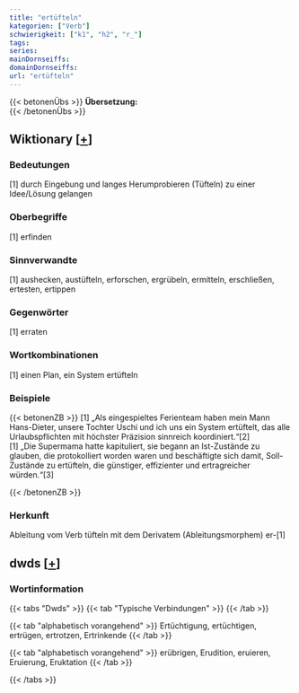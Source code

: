 ```yaml
---
title: "ertüfteln"
kategorien: ["Verb"]
schwierigkeit: ["k1", "h2", "r_"]
tags:
series:
mainDornseiffs:
domainDornseiffs:
url: "ertüfteln"
---
```


{{< betonenÜbs >}}
**Übersetzung:**  
{{< /betonenÜbs >}}

## Wiktionary [[+](https://de.wiktionary.org/wiki/ertüfteln)]

### Bedeutungen
[1] durch Eingebung und langes Herumprobieren (Tüfteln) zu einer Idee/Lösung gelangen  

### Oberbegriffe
[1] erfinden  

### Sinnverwandte
[1] aushecken, austüfteln, erforschen, ergrübeln, ermitteln, erschließen, ertesten, ertippen  

### Gegenwörter
[1] erraten  

### Wortkombinationen
[1] einen Plan, ein System ertüfteln  

### Beispiele
{{< betonenZB >}}
[1] „Als eingespieltes Ferienteam haben mein Mann Hans-Dieter, unsere Tochter Uschi und ich uns ein System ertüftelt, das alle Urlaubspflichten mit höchster Präzision sinnreich koordiniert.“[2]  
[1] „Die Supermama hatte kapituliert, sie begann an Ist-Zustände zu glauben, die protokolliert worden waren und beschäftigte sich damit, Soll-Zustände zu ertüfteln, die günstiger, effizienter und ertragreicher würden.“[3]  

{{< /betonenZB >}}
### Herkunft
Ableitung vom Verb tüfteln mit dem Derivatem (Ableitungsmorphem) er-[1]  



## dwds [[+](https://www.dwds.de/wb/ertüfteln)]

### Wortinformation
{{< tabs "Dwds" >}}
{{< tab "Typische Verbindungen" >}}
{{< /tab >}}

{{< tab "alphabetisch vorangehend" >}}
Ertüchtigung, ertüchtigen, ertrügen, ertrotzen, Ertrinkende
{{< /tab >}}

{{< tab "alphabetisch vorangehend" >}}
erübrigen, Erudition, eruieren, Eruierung, Eruktation
{{< /tab >}}

{{< /tabs >}}


